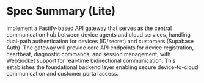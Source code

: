 # Spec Summary (Lite)

Implement a Fastify-based API gateway that serves as the central communication hub between device agents and cloud services, handling dual-path authentication for devices (ID/secret) and customers (Supabase Auth). The gateway will provide core API endpoints for device registration, heartbeat, diagnostic commands, and session management, with WebSocket support for real-time bidirectional communication. This establishes the foundational backend layer enabling secure device-to-cloud communication and customer portal access.
